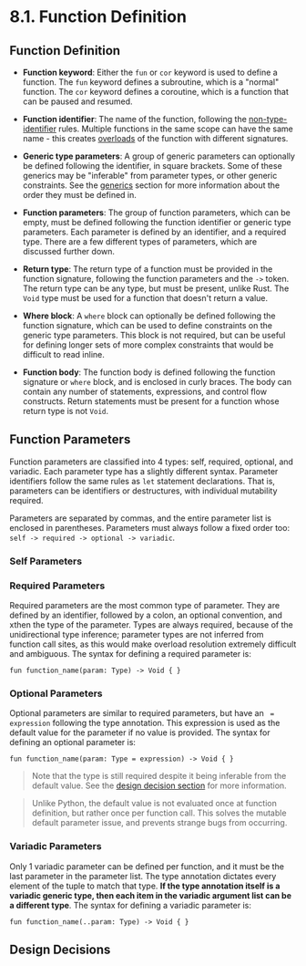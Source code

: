 # 8.1. Function Definition

<primary-label ref="header-label"/>

<secondary-label ref="doc-wip"/>

## Function Definition

<secondary-label ref="feature-frozen"/>

- **Function keyword**: Either the `fun` or `cor` keyword is used to define a function. The `fun` keyword defines a
  subroutine, which is a "normal" function. The `cor` keyword defines a coroutine, which is a function that can be
  paused and resumed.

- **Function identifier**: The name of the function, following
  the [non-type-identifier](2-5-Identifiers.md#naming-rules) rules. Multiple functions in the same scope can have the
  same name - this creates [overloads]() of the function with different signatures.

- **Generic type parameters**: A group of generic parameters can optionally be defined following the identifier, in
  square brackets. Some of these generics may be "inferable" from parameter types, or other generic constraints. See
  the [generics]() section for more information about the order they must be defined in.

- **Function parameters**: The group of function parameters, which can be empty, must be defined following the function
  identifier or generic type parameters. Each parameter is defined by an identifier, and a required type. There are a
  few different types of parameters, which are discussed further down.

- **Return type**: The return type of a function must be provided in the function signature, following the function
  parameters and the `->` token. The return type can be any type, but must be present, unlike Rust. The `Void` type must
  be used for a function that doesn't return a value.

- **Where block**: A `where` block can optionally be defined following the function signature, which can be used to
  define constraints on the generic type parameters. This block is not required, but can be useful for defining
  longer sets of more complex constraints that would be difficult to read inline.

- **Function body**: The function body is defined following the function signature or `where` block, and is enclosed in
  curly braces. The body can contain any number of statements, expressions, and control flow constructs. Return
  statements must be present for a function whose return type is not `Void`.

## Function Parameters

Function parameters are classified into 4 types: self, required, optional, and variadic. Each parameter type has a
slightly different syntax. Parameter identifiers follow the same rules as `let` statement declarations. That is,
parameters can be identifiers or destructures, with individual mutability required.

Parameters are separated by commas, and the entire parameter list is enclosed in parentheses. Parameters must always
follow a fixed order too: `self -> required -> optional -> variadic`.

### Self Parameters

### Required Parameters

Required parameters are the most common type of parameter. They are defined by an identifier, followed by a colon, an
optional convention, and xthen the type of the parameter. Types are always required, because of the unidirectional type
inference; parameter types are not inferred from function call sites, as this would make overload resolution extremely
difficult and ambiguous. The syntax for defining a required parameter is:

```
fun function_name(param: Type) -> Void { }
```

### Optional Parameters

Optional parameters are similar to required parameters, but have an ` = expression` following the type annotation. This
expression is used as the default value for the parameter if no value is provided. The syntax for defining an optional
parameter is:

```
fun function_name(param: Type = expression) -> Void { }
```

> Note that the type is still required despite it being inferable from the default value. See
> the [design decision section](#design-decisions) for more information.

> Unlike Python, the default value is not evaluated once at function definition, but rather once per function call. This
> solves the mutable default parameter issue, and prevents strange bugs from occurring.

### Variadic Parameters

Only 1 variadic parameter can be defined per function, and it must be the last parameter in the parameter list. The type
annotation dictates every element of the tuple to match that type. **If the type annotation itself is a variadic generic
type, then each item in the variadic argument list can be a different type**. The syntax for defining a variadic
parameter is:

```
fun function_name(..param: Type) -> Void { }
```

## Design Decisions
